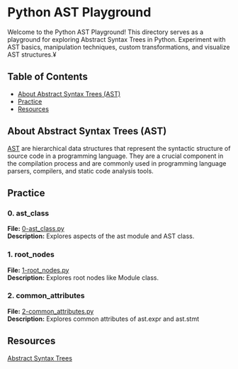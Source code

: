 # Python AST Playground

Welcome to the Python AST Playground! This directory serves as a playground for exploring Abstract Syntax Trees in Python. Experiment with AST basics, manipulation techniques, custom transformations, and visualize AST structures.¥

## Table of Contents
- [About Abstract Syntax Trees (AST)](#about-abstract-syntax-trees-(AST))
- [Practice](#practice)
- [Resources](#resources)

## About Abstract Syntax Trees (AST)

[AST](https://docs.python.org/3/library/ast.html) are hierarchical data structures that represent the syntactic structure of source code in a programming language. They are a crucial component in the compilation process and are commonly used in programming language parsers, compilers, and static code analysis tools. 

## Practice

### 0. ast_class

**File:** [0-ast_class.py](https://github.com/Goaty-yagi/python-standard-library-explore/blob/main/python-ast-playground/0-ast_class.py)<br>
**Description:** Explores aspects of the ast module and AST class.<br>

### 1. root_nodes
**File:** [1-root_nodes.py](https://github.com/Goaty-yagi/python-standard-library-explore/blob/main/python-ast-playground/1-root_nodes.py)<br>
**Description:** Explores root nodes like Module class.<br>

### 2. common_attributes
**File:** [2-common_attributes.py](https://github.com/Goaty-yagi/python-standard-library-explore/blob/main/python-ast-playground/2-common_attributes.py)<br>
**Description:** Explores common attributes of ast.expr and ast.stmt<br>


## Resources
[Abstract Syntax Trees](https://docs.python.org/3/library/ast.html)<br>

